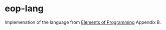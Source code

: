 # eop-lang

Implemenation of the language from [Elements of Programming](http://elementsofprogramming.com/) Appendix B.
